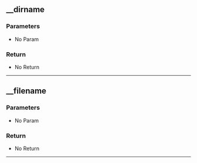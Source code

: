## __dirname
### Parameters
- No Param
### Return
- No Return
--------------------------------------------
## __filename
### Parameters
- No Param
### Return
- No Return
--------------------------------------------
